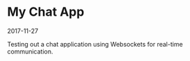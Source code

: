 My Chat App
===========

2017-11-27

Testing out a chat application using Websockets for real-time communication.